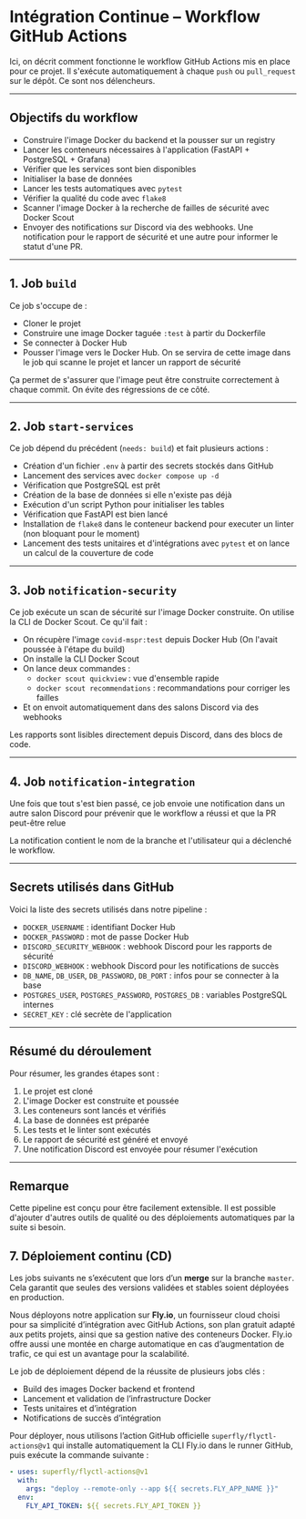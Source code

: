 # Intégration Continue – Workflow GitHub Actions

Ici, on décrit comment fonctionne le workflow GitHub Actions mis en place pour ce projet. Il s'exécute automatiquement à chaque `push` ou `pull_request` sur le dépôt. Ce sont nos délencheurs.

---

## Objectifs du workflow

- Construire l'image Docker du backend et la pousser sur un registry
- Lancer les conteneurs nécessaires à l'application (FastAPI + PostgreSQL + Grafana)
- Vérifier que les services sont bien disponibles
- Initialiser la base de données
- Lancer les tests automatiques avec `pytest`
- Vérifier la qualité du code avec `flake8`
- Scanner l'image Docker à la recherche de failles de sécurité avec Docker Scout
- Envoyer des notifications sur Discord via des webhooks. Une notification pour le rapport de sécurité et une
  autre pour informer le statut d'une PR.

---

## 1. Job `build`

Ce job s'occupe de :

- Cloner le projet
- Construire une image Docker taguée `:test` à partir du Dockerfile
- Se connecter à Docker Hub
- Pousser l'image vers le Docker Hub. On se servira de cette image dans le job qui scanne le projet
  et lancer un rapport de sécurité

Ça permet de s'assurer que l'image peut être construite correctement à chaque commit.
On évite des régressions de ce côté.

---

## 2. Job `start-services`

Ce job dépend du précédent (`needs: build`) et fait plusieurs actions :

- Création d'un fichier `.env` à partir des secrets stockés dans GitHub
- Lancement des services avec `docker compose up -d`
- Vérification que PostgreSQL est prêt
- Création de la base de données si elle n'existe pas déjà
- Exécution d'un script Python pour initialiser les tables
- Vérification que FastAPI est bien lancé
- Installation de `flake8` dans le conteneur backend pour executer un linter (non bloquant pour le moment)
- Lancement des tests unitaires et d'intégrations avec `pytest` et on lance un calcul de la couverture de code

---

## 3. Job `notification-security`

Ce job exécute un scan de sécurité sur l'image Docker construite. On utilise la CLI de Docker Scout. Ce qu'il fait :

- On récupère l'image `covid-mspr:test` depuis Docker Hub (On l'avait poussée à l'étape du build)
- On installe la CLI Docker Scout
- On lance deux commandes :
  - `docker scout quickview` : vue d'ensemble rapide
  - `docker scout recommendations` : recommandations pour corriger les failles
- Et on envoit automatiquement dans des salons Discord via des webhooks

Les rapports sont lisibles directement depuis Discord, dans des blocs de code.

---

## 4. Job `notification-integration`

Une fois que tout s'est bien passé, ce job envoie une notification dans un autre salon Discord pour prévenir que le workflow a réussi et que la PR peut-être relue

La notification contient le nom de la branche et l'utilisateur qui a déclenché le workflow.

---

## Secrets utilisés dans GitHub

Voici la liste des secrets utilisés dans notre pipeline :

- `DOCKER_USERNAME` : identifiant Docker Hub
- `DOCKER_PASSWORD` : mot de passe Docker Hub
- `DISCORD_SECURITY_WEBHOOK` : webhook Discord pour les rapports de sécurité
- `DISCORD_WEBHOOK` : webhook Discord pour les notifications de succès
- `DB_NAME`, `DB_USER`, `DB_PASSWORD`, `DB_PORT` : infos pour se connecter à la base
- `POSTGRES_USER`, `POSTGRES_PASSWORD`, `POSTGRES_DB` : variables PostgreSQL internes
- `SECRET_KEY` : clé secrète de l'application

---

## Résumé du déroulement

Pour résumer, les grandes étapes sont :

1. Le projet est cloné
2. L'image Docker est construite et poussée
3. Les conteneurs sont lancés et vérifiés
4. La base de données est préparée
5. Les tests et le linter sont exécutés
6. Le rapport de sécurité est généré et envoyé
7. Une notification Discord est envoyée pour résumer l'exécution

---

## Remarque

Cette pipeline est conçu pour être facilement extensible. Il est possible d'ajouter d'autres outils de qualité ou des déploiements automatiques par la suite si besoin.

## 7. Déploiement continu (CD)

Les jobs suivants ne s’exécutent que lors d’un **merge** sur la branche `master`. Cela garantit que seules des versions validées et stables soient déployées en production.

Nous déployons notre application sur **Fly.io**, un fournisseur cloud choisi pour sa simplicité d’intégration avec GitHub Actions, son plan gratuit adapté aux petits projets, ainsi que sa gestion native des conteneurs Docker. Fly.io offre aussi une montée en charge automatique en cas d’augmentation de trafic, ce qui est un avantage pour la scalabilité.

Le job de déploiement dépend de la réussite de plusieurs jobs clés :

- Build des images Docker backend et frontend
- Lancement et validation de l’infrastructure Docker
- Tests unitaires et d’intégration
- Notifications de succès d’intégration

Pour déployer, nous utilisons l’action GitHub officielle `superfly/flyctl-actions@v1` qui installe automatiquement la CLI Fly.io dans le runner GitHub, puis exécute la commande suivante :

```yaml
- uses: superfly/flyctl-actions@v1
  with:
    args: "deploy --remote-only --app ${{ secrets.FLY_APP_NAME }}"
  env:
    FLY_API_TOKEN: ${{ secrets.FLY_API_TOKEN }}
```
